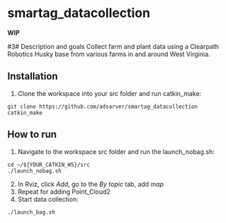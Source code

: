 # smartag_datacollection

**WIP**

#3# Description and goals
  Collect farm and plant data using a Clearpath Robotics Husky base from various farms in and around West Virginia.
  
## Installation
  1. Clone the workspace into your src folder and run catkin_make:
  ```
  git clone https://github.com/adsarver/smartag_datacollection
  catkin_make
  ```

## How to run
  1. Navigate to the workspace src folder and run the launch_nobag.sh:
  ```
  cd ~/${YOUR_CATKIN_WS}/src
  ./launch_nobag.sh
  ```
2. In Rviz, click *Add*, go to the *By topic* tab, add *map*
3. Repeat for adding Point_Cloud2
4. Start data collection:
  ```
  ./launch_bag.sh
  ```
